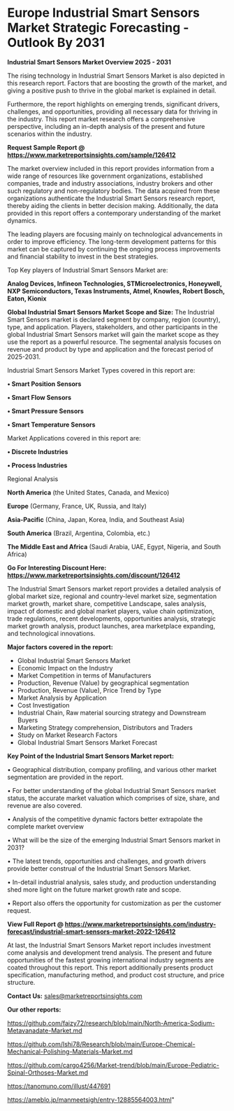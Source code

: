  # Europe Industrial Smart Sensors Market Strategic Forecasting - Outlook By 2031

<Strong> Industrial Smart Sensors Market Overview 2025 - 2031</strong>

The rising technology in Industrial Smart Sensors Market is also depicted in this research report. Factors that are boosting the growth of the market, and giving a positive push to thrive in the global market is explained in detail.

Furthermore, the report highlights on emerging trends, significant drivers, challenges, and opportunities, providing all necessary data for thriving in the industry. This report market research offers a comprehensive perspective, including an in-depth analysis of the present and future scenarios within the industry.

<strong>Request Sample Report @ <a href=https://www.marketreportsinsights.com/sample/126412>https://www.marketreportsinsights.com/sample/126412</a></strong>

The market overview included in this report provides information from a wide range of resources like government organizations, established companies, trade and industry associations, industry brokers and other such regulatory and non-regulatory bodies. The data acquired from these organizations authenticate the Industrial Smart Sensors research report, thereby aiding the clients in better decision making. Additionally, the data provided in this report offers a contemporary understanding of the market dynamics.

The leading players are focusing mainly on technological advancements in order to improve efficiency. The long-term development patterns for this market can be captured by continuing the ongoing process improvements and financial stability to invest in the best strategies.

Top Key players of Industrial Smart Sensors Market are:

<strong>Analog Devices, Infineon Technologies, STMicroelectronics, Honeywell, NXP Semiconductors, Texas Instruments, Atmel, Knowles, Robert Bosch, Eaton, Kionix</strong>

<strong><b>Global Industrial Smart Sensors Market Scope and Size:</b></strong>
The Industrial Smart Sensors market is declared segment by company, region (country), type, and application. Players, stakeholders, and other participants in the global Industrial Smart Sensors market will gain the market scope as they use the report as a powerful resource. The segmental analysis focuses on revenue and product by type and application and the forecast period of 2025-2031.

Industrial Smart Sensors Market Types covered in this report are:

<strong>• Smart Position Sensors

• Smart Flow Sensors

• Smart Pressure Sensors

• Smart Temperature Sensors</strong>

Market Applications covered in this report are:

<strong>• Discrete Industries

• Process Industries</strong> 

Regional Analysis

<strong>North America</strong> (the United States, Canada, and Mexico)

<strong>Europe</strong> (Germany, France, UK, Russia, and Italy)

<strong>Asia-Pacific</strong> (China, Japan, Korea, India, and Southeast Asia)

<strong>South America</strong> (Brazil, Argentina, Colombia, etc.)

<strong>The Middle East and Africa</strong> (Saudi Arabia, UAE, Egypt, Nigeria, and South Africa)

<strong>Go For Interesting Discount Here: <a href=https://www.marketreportsinsights.com/discount/126412>https://www.marketreportsinsights.com/discount/126412</a></strong>

The Industrial Smart Sensors market report provides a detailed analysis of global market size, regional and country-level market size, segmentation market growth, market share, competitive Landscape, sales analysis, impact of domestic and global market players, value chain optimization, trade regulations, recent developments, opportunities analysis, strategic market growth analysis, product launches, area marketplace expanding, and technological innovations.

<strong><b>Major factors covered in the report:</b></strong>
<ul>
  <li>Global Industrial Smart Sensors Market </li>
  <li>Economic Impact on the Industry</li>
  <li>Market Competition in terms of Manufacturers</li>
  <li>Production, Revenue (Value) by geographical segmentation</li>
  <li>Production, Revenue (Value), Price Trend by Type</li>
  <li>Market Analysis by Application</li>
  <li>Cost Investigation</li>
  <li>Industrial Chain, Raw material sourcing strategy and Downstream Buyers</li>
  <li>Marketing Strategy comprehension, Distributors and Traders</li>
  <li>Study on Market Research Factors</li>
  <li>Global Industrial Smart Sensors Market Forecast</li>
</ul>

<strong><b>Key Point of the Industrial Smart Sensors Market report:</b></strong>

• Geographical distribution, company profiling, and various other market segmentation are provided in the report.

• For better understanding of the global Industrial Smart Sensors market status, the accurate market valuation which comprises of size, share, and revenue are also covered.

• Analysis of the competitive dynamic factors better extrapolate the complete market overview

• What will be the size of the emerging Industrial Smart Sensors market in 2031?

• The latest trends, opportunities and challenges, and growth drivers provide better construal of the Industrial Smart Sensors Market.

• In-detail industrial analysis, sales study, and production understanding shed more light on the future market growth rate and scope.

• Report also offers the opportunity for customization as per the customer request.

<strong><b>View Full Report @ <a href=https://www.marketreportsinsights.com/industry-forecast/industrial-smart-sensors-market-2022-126412>https://www.marketreportsinsights.com/industry-forecast/industrial-smart-sensors-market-2022-126412</a></b></strong>


At last, the Industrial Smart Sensors Market report includes investment come analysis and development trend analysis. The present and future opportunities of the fastest growing international industry segments are coated throughout this report. This report additionally presents product specification, manufacturing method, and product cost structure, and price structure.

<strong>Contact Us:</strong>
sales@marketreportsinsights.com

<strong>Our other reports:</strong>

<a href=https://github.com/faizy72/research/blob/main/North-America-Sodium-Metavanadate-Market.md>https://github.com/faizy72/research/blob/main/North-America-Sodium-Metavanadate-Market.md</a>

<a href=https://github.com/Ishi78/Research/blob/main/Europe-Chemical-Mechanical-Polishing-Materials-Market.md>https://github.com/Ishi78/Research/blob/main/Europe-Chemical-Mechanical-Polishing-Materials-Market.md</a>

<a href=https://github.com/cargo4256/Market-trend/blob/main/Europe-Pediatric-Spinal-Orthoses-Market.md>https://github.com/cargo4256/Market-trend/blob/main/Europe-Pediatric-Spinal-Orthoses-Market.md</a>

<a href=https://tanomuno.com/illust/447691>https://tanomuno.com/illust/447691</a>

<a href=https://ameblo.jp/manmeetsigh/entry-12885564003.html>https://ameblo.jp/manmeetsigh/entry-12885564003.html</a>"
